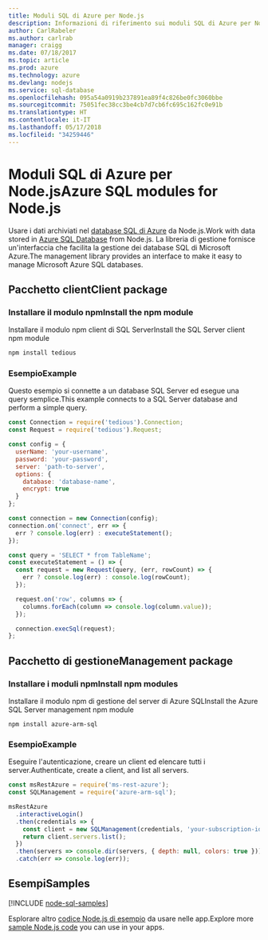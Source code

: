 ```yaml
---
title: Moduli SQL di Azure per Node.js
description: Informazioni di riferimento sui moduli SQL di Azure per Node.js
author: CarlRabeler
ms.author: carlrab
manager: craigg
ms.date: 07/18/2017
ms.topic: article
ms.prod: azure
ms.technology: azure
ms.devlang: nodejs
ms.service: sql-database
ms.openlocfilehash: 095a54a0919b237891ea89f4c826be0fc3060bbe
ms.sourcegitcommit: 75051fec38cc3be4cb7d7cb6fc695c162fc0e91b
ms.translationtype: HT
ms.contentlocale: it-IT
ms.lasthandoff: 05/17/2018
ms.locfileid: "34259446"
---
```

# <a name="azure-sql-modules-for-nodejs"></a><span data-ttu-id="68f6c-103">Moduli SQL di Azure per Node.js</span><span class="sxs-lookup"><span data-stu-id="68f6c-103">Azure SQL modules for Node.js</span></span>

<span data-ttu-id="68f6c-104">Usare i dati archiviati nel [database SQL di Azure](https://docs.microsoft.com/azure/sql-database/sql-database-technical-overview) da Node.js.</span><span class="sxs-lookup"><span data-stu-id="68f6c-104">Work with data stored in [Azure SQL Database](https://docs.microsoft.com/azure/sql-database/sql-database-technical-overview) from Node.js.</span></span>
<span data-ttu-id="68f6c-105">La libreria di gestione fornisce un'interfaccia che facilita la gestione dei database SQL di Microsoft Azure.</span><span class="sxs-lookup"><span data-stu-id="68f6c-105">The management library provides an interface to make it easy to manage Microsoft Azure SQL databases.</span></span>

## <a name="client-package"></a><span data-ttu-id="68f6c-106">Pacchetto client</span><span class="sxs-lookup"><span data-stu-id="68f6c-106">Client package</span></span>

### <a name="install-the-npm-module"></a><span data-ttu-id="68f6c-107">Installare il modulo npm</span><span class="sxs-lookup"><span data-stu-id="68f6c-107">Install the npm module</span></span>

<span data-ttu-id="68f6c-108">Installare il modulo npm client di SQL Server</span><span class="sxs-lookup"><span data-stu-id="68f6c-108">Install the SQL Server client npm module</span></span>

```bash
npm install tedious
```

### <a name="example"></a><span data-ttu-id="68f6c-109">Esempio</span><span class="sxs-lookup"><span data-stu-id="68f6c-109">Example</span></span>

<span data-ttu-id="68f6c-110">Questo esempio si connette a un database SQL Server ed esegue una query semplice.</span><span class="sxs-lookup"><span data-stu-id="68f6c-110">This example connects to a SQL Server database and perform a simple query.</span></span>

```javascript
const Connection = require('tedious').Connection;
const Request = require('tedious').Request;

const config = {
  userName: 'your-username',
  password: 'your-password',
  server: 'path-to-server',
  options: {
    database: 'database-name',
    encrypt: true
  }
};

const connection = new Connection(config);
connection.on('connect', err => {
  err ? console.log(err) : executeStatement();
});

const query = 'SELECT * from TableName';
const executeStatement = () => {
  const request = new Request(query, (err, rowCount) => {
    err ? console.log(err) : console.log(rowCount);
  });

  request.on('row', columns => {
    columns.forEach(column => console.log(column.value));
  });

  connection.execSql(request);
};
```

## <a name="management-package"></a><span data-ttu-id="68f6c-111">Pacchetto di gestione</span><span class="sxs-lookup"><span data-stu-id="68f6c-111">Management package</span></span>

### <a name="install-npm-modules"></a><span data-ttu-id="68f6c-112">Installare i moduli npm</span><span class="sxs-lookup"><span data-stu-id="68f6c-112">Install npm modules</span></span>

<span data-ttu-id="68f6c-113">Installare il modulo npm di gestione del server di Azure SQL</span><span class="sxs-lookup"><span data-stu-id="68f6c-113">Install the Azure SQL Server management npm module</span></span>

```
npm install azure-arm-sql
```   

### <a name="example"></a><span data-ttu-id="68f6c-114">Esempio</span><span class="sxs-lookup"><span data-stu-id="68f6c-114">Example</span></span>

<span data-ttu-id="68f6c-115">Eseguire l'autenticazione, creare un client ed elencare tutti i server.</span><span class="sxs-lookup"><span data-stu-id="68f6c-115">Authenticate, create a client, and list all servers.</span></span>

```javascript
const msRestAzure = require('ms-rest-azure');
const SQLManagement = require('azure-arm-sql');

msRestAzure
  .interactiveLogin()
  .then(credentials => {
    const client = new SQLManagement(credentials, 'your-subscription-id');
    return client.servers.list();
  })
  .then(servers => console.dir(servers, { depth: null, colors: true }))
  .catch(err => console.log(err));
```

## <a name="samples"></a><span data-ttu-id="68f6c-116">Esempi</span><span class="sxs-lookup"><span data-stu-id="68f6c-116">Samples</span></span>

[!INCLUDE [node-sql-samples](../docs-ref-conceptual/includes/sql-samples.md)]

<span data-ttu-id="68f6c-117">Esplorare altro [codice Node.js di esempio](https://azure.microsoft.com/resources/samples/?platform=nodejs) da usare nelle app.</span><span class="sxs-lookup"><span data-stu-id="68f6c-117">Explore more [sample Node.js code](https://azure.microsoft.com/resources/samples/?platform=nodejs) you can use in your apps.</span></span>
